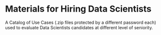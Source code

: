 # Materials for Hiring Data Scientists

A Catalog of Use Cases (.zip files protected by a different password each) used to evaluate Data Scientists candidates at different level of seniority.
